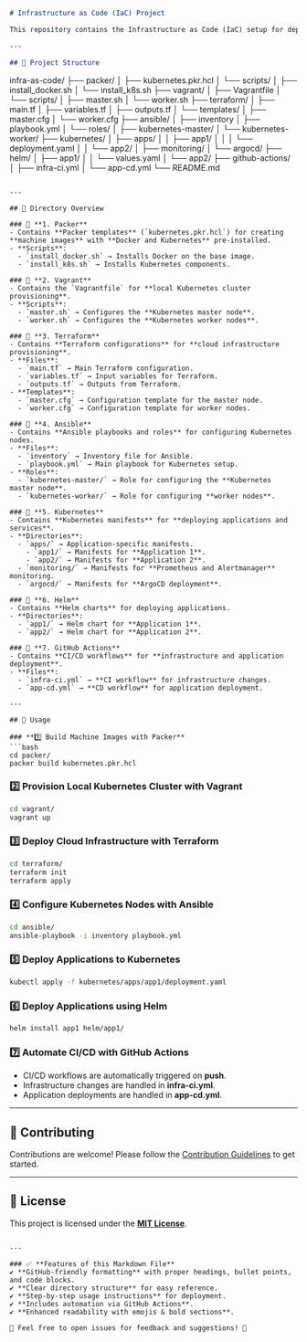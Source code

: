 ```markdown
# Infrastructure as Code (IaC) Project

This repository contains the Infrastructure as Code (IaC) setup for deploying and managing a **Kubernetes cluster** and associated applications. The project is organized into multiple directories, each focusing on a specific tool or technology.

---

## 📂 Project Structure  

```
infra-as-code/
├── packer/
│   ├── kubernetes.pkr.hcl
│   └── scripts/
│       ├── install_docker.sh
│       └── install_k8s.sh
├── vagrant/
│   ├── Vagrantfile
│   └── scripts/
│       ├── master.sh
│       └── worker.sh
├── terraform/
│   ├── main.tf
│   ├── variables.tf
│   ├── outputs.tf
│   └── templates/
│       ├── master.cfg
│       └── worker.cfg
├── ansible/
│   ├── inventory
│   ├── playbook.yml
│   └── roles/
│       ├── kubernetes-master/
│       └── kubernetes-worker/
├── kubernetes/
│   ├── apps/
│   │   ├── app1/
│   │   │   └── deployment.yaml
│   │   └── app2/
│   ├── monitoring/
│   └── argocd/
├── helm/
│   ├── app1/
│   │   └── values.yaml
│   └── app2/
├── github-actions/
│   ├── infra-ci.yml
│   └── app-cd.yml
└── README.md
```

---

## 📖 Directory Overview  

### 📂 **1. Packer**  
- Contains **Packer templates** (`kubernetes.pkr.hcl`) for creating **machine images** with **Docker and Kubernetes** pre-installed.
- **Scripts**:  
  - `install_docker.sh` → Installs Docker on the base image.  
  - `install_k8s.sh` → Installs Kubernetes components.  

### 📂 **2. Vagrant**  
- Contains the `Vagrantfile` for **local Kubernetes cluster provisioning**.
- **Scripts**:  
  - `master.sh` → Configures the **Kubernetes master node**.  
  - `worker.sh` → Configures the **Kubernetes worker nodes**.  

### 📂 **3. Terraform**  
- Contains **Terraform configurations** for **cloud infrastructure provisioning**.
- **Files**:  
  - `main.tf` → Main Terraform configuration.  
  - `variables.tf` → Input variables for Terraform.  
  - `outputs.tf` → Outputs from Terraform.  
- **Templates**:  
  - `master.cfg` → Configuration template for the master node.  
  - `worker.cfg` → Configuration template for worker nodes.  

### 📂 **4. Ansible**  
- Contains **Ansible playbooks and roles** for configuring Kubernetes nodes.
- **Files**:  
  - `inventory` → Inventory file for Ansible.  
  - `playbook.yml` → Main playbook for Kubernetes setup.  
- **Roles**:  
  - `kubernetes-master/` → Role for configuring the **Kubernetes master node**.  
  - `kubernetes-worker/` → Role for configuring **worker nodes**.  

### 📂 **5. Kubernetes**  
- Contains **Kubernetes manifests** for **deploying applications and services**.
- **Directories**:  
  - `apps/` → Application-specific manifests.  
    - `app1/` → Manifests for **Application 1**.  
    - `app2/` → Manifests for **Application 2**.  
  - `monitoring/` → Manifests for **Prometheus and Alertmanager** monitoring.  
  - `argocd/` → Manifests for **ArgoCD deployment**.  

### 📂 **6. Helm**  
- Contains **Helm charts** for deploying applications.
- **Directories**:  
  - `app1/` → Helm chart for **Application 1**.  
  - `app2/` → Helm chart for **Application 2**.  

### 📂 **7. GitHub Actions**  
- Contains **CI/CD workflows** for **infrastructure and application deployment**.
- **Files**:  
  - `infra-ci.yml` → **CI workflow** for infrastructure changes.  
  - `app-cd.yml` → **CD workflow** for application deployment.  

---

## 🚀 Usage  

### **1️⃣ Build Machine Images with Packer**  
```bash
cd packer/
packer build kubernetes.pkr.hcl
```

### **2️⃣ Provision Local Kubernetes Cluster with Vagrant**  
```bash
cd vagrant/
vagrant up
```

### **3️⃣ Deploy Cloud Infrastructure with Terraform**  
```bash
cd terraform/
terraform init
terraform apply
```

### **4️⃣ Configure Kubernetes Nodes with Ansible**  
```bash
cd ansible/
ansible-playbook -i inventory playbook.yml
```

### **5️⃣ Deploy Applications to Kubernetes**  
```bash
kubectl apply -f kubernetes/apps/app1/deployment.yaml
```

### **6️⃣ Deploy Applications using Helm**  
```bash
helm install app1 helm/app1/
```

### **7️⃣ Automate CI/CD with GitHub Actions**  
- CI/CD workflows are automatically triggered on **push**.  
- Infrastructure changes are handled in **infra-ci.yml**.  
- Application deployments are handled in **app-cd.yml**.  

---

## 🤝 Contributing  

Contributions are welcome! Please follow the [Contribution Guidelines](CONTRIBUTING.md) to get started.

---

## 📜 License  

This project is licensed under the **[MIT License](LICENSE)**.
```

---

### ✅ **Features of this Markdown File**  
✔ **GitHub-friendly formatting** with proper headings, bullet points, and code blocks.  
✔ **Clear directory structure** for easy reference.  
✔ **Step-by-step usage instructions** for deployment.  
✔ **Includes automation via GitHub Actions**.  
✔ **Enhanced readability with emojis & bold sections**.  

🚀 Feel free to open issues for feedback and suggestions! 🎯
